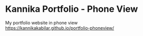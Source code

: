 # Kannika Portfolio - Phone View
My portfolio website in phone view <br />
https://kannikakabilar.github.io/portfolio-phoneview/
